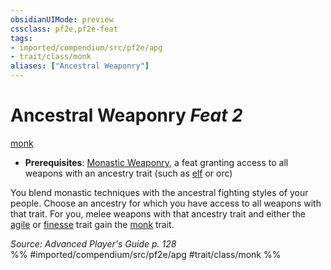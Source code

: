 ```yaml
---
obsidianUIMode: preview
cssclass: pf2e,pf2e-feat
tags:
- imported/compendium/src/pf2e/apg
- trait/class/monk
aliases: ["Ancestral Weaponry"]
---
```

# Ancestral Weaponry  *Feat 2*  
[monk](rules/traits/monk.md)  

- **Prerequisites**: [Monastic Weaponry](monastic-weaponry.md), a feat granting access to all weapons with an ancestry trait (such as [elf](elven-weapon-familiarity.md) or orc)

You blend monastic techniques with the ancestral fighting styles of your people. Choose an ancestry for which you have access to all weapons with that trait. For you, melee weapons with that ancestry trait and either the [agile](agile.md) or [finesse](finesse.md) trait gain the [monk](rules/traits/monk.md) trait.

*Source: Advanced Player's Guide p. 128*  
%% #imported/compendium/src/pf2e/apg #trait/class/monk %%